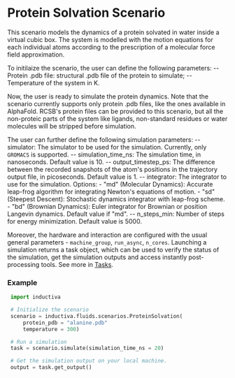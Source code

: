 # Protein Solvation Scenario

This scenario models the dynamics of a protein solvated in water inside a virtual cubic box. The system is modelled with the motion equations for each individual atoms according to the prescription of a molecular force field approximation.

To initilaize the scenario, the user can define the following parameters:
-- Protein .pdb file: structural .pdb file of the protein to simulate;
-- Temperature of the system in K.

Now, the user is ready to simulate the protein dynamics. Note that the scenario currently supports only protein .pdb files, like the ones available in AlphaFold. RCSB's protein files can be provided to this scenario, but all the non-proteic parts of the system like ligands, non-standard residues or water molecules will be stripped before simulation.

The user can further define the following simulation parameters:
-- simulator: The simulator to be used for the simulation. Currently, only `GROMACS` is supported.
-- simulation_time_ns: The simulation time, in nanoseconds. Default value is 10.
-- output_timestep_ps: The difference between the recorded snapshots of the atom's positions in the trajectory output file, in picoseconds. Default value is 1.
-- integrator: The integrator to use for the simulation.
    Options:
                - "md" (Molecular Dynamics): Accurate leap-frog algorithm for
                integrating Newton's equations of motion.
                - "sd" (Steepest Descent): Stochastic dynamics integrator with
                leap-frog scheme.
                - "bd" (Brownian Dynamics): Euler integrator for Brownian or
                position Langevin dynamics.
    Default value if "md".
-- n_steps_min: Number of steps for energy minimization. Default value is 5000.

Moreover, the hardware and interaction are configured with the usual general parameters - `machine_group`, `run_async`, `n_cores`.
 Launching a simulation returns a task object, which can be used to verify the status of the simulation, get the simulation outputs and access instantly post-processing tools. See more in [Tasks](inductiva/tasks/README.md).

### Example

```python
 import inductiva

 # Initialize the scenario
 scenario = inductiva.fluids.scenarios.ProteinSolvation(
     protein_pdb = "alanine.pdb"
     temperature = 300)

 # Run a simulation
 task = scenario.simulate(simulation_time_ns = 20)

 # Get the simulation output on your local machine.
 output = task.get_output()
 ```
